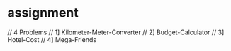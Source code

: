 # assignment
// 4 Problems 
// 1] Kilometer-Meter-Converter
// 2] Budget-Calculator
// 3] Hotel-Cost
// 4] Mega-Friends
